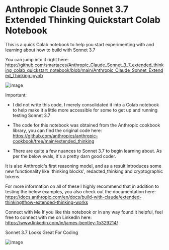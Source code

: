 # **Anthropic Claude Sonnet 3.7 Extended Thinking Quickstart Colab Notebook**

This is a quick Colab notebook to help you start experimenting with and learning about how to build with Sonnet 3.7

You can jump into it right here: https://github.com/smartaces/Anthropic_Claude_Sonnet_3_7_extended_thinking_colab_quickstart_notebook/blob/main/Anthropic_Claude_Sonnet_Extended_Thinking.ipynb

![image](https://github.com/user-attachments/assets/c45e3032-b5e1-42bb-959f-1282070dfd0a)


Important:

*   I did not write this code, I merely consolidated it into a Colab notebook to help make it a little more accessible for some to get up and running testing Sonnet 3.7

*   The code for this notebook was obtained from the Anthropic cookbook library, you can find the original code here: https://github.com/anthropics/anthropic-cookbook/tree/main/extended_thinking

*   There are quite a few nuances to Sonnet 3.7 to begin learning about. As per the below evals, it's a pretty darn good coder.

It is also Anthropic's first reasoning model, and as a result introduces some new functionality like 'thinking blocks', redacted_thinking and cryptographic tokens. 

For more information on all of these I highly recommend that in addition to testing the below examples, you also check out the documentation here: https://docs.anthropic.com/en/docs/build-with-claude/extended-thinking#how-extended-thinking-works

Connect with Me
If you like this notebook or in any way found it helpful, feel free to connect with me on LinkedIn here: https://www.linkedin.com/in/james-bentley-1b329214/

Sonnet 3.7 Looks Great For Coding

![image](https://github.com/user-attachments/assets/016549ea-b1c9-47e5-b5b6-77bc4f737363)


